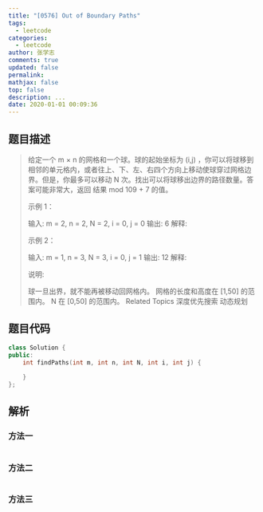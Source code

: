 ```yaml
---
title: "[0576] Out of Boundary Paths"
tags:
  - leetcode
categories:
  - leetcode
author: 张学志
comments: true
updated: false
permalink:
mathjax: false
top: false
description: ...
date: 2020-01-01 00:09:36
---
```


## 题目描述

> 给定一个 m × n 的网格和一个球。球的起始坐标为 (i,j) ，你可以将球移到相邻的单元格内，或者往上、下、左、右四个方向上移动使球穿过网格边界。但是，你最多可以移动 N 次。找出可以将球移出边界的路径数量。答案可能非常大，返回 结果 mod 109 + 7 的值。 
> 
> 
> 
> 示例 1： 
> 
> 输入: m = 2, n = 2, N = 2, i = 0, j = 0
> 输出: 6
> 解释:
> 
> 
> 
> 示例 2： 
> 
> 输入: m = 1, n = 3, N = 3, i = 0, j = 1
> 输出: 12
> 解释:
> 
> 
> 
> 
> 
> 说明: 
> 
> 
> 球一旦出界，就不能再被移动回网格内。 
> 网格的长度和高度在 [1,50] 的范围内。 
> N 在 [0,50] 的范围内。 
> Related Topics 深度优先搜索 动态规划

## 题目代码

```cpp
class Solution {
public:
    int findPaths(int m, int n, int N, int i, int j) {
        
    }
};
```

## 解析

### 方法一

```cpp

```

### 方法二

```cpp

```

### 方法三

```cpp

```

